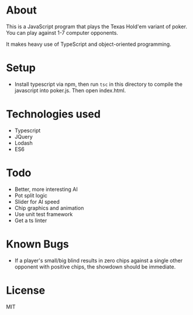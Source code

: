 # About
This is a JavaScript program that plays the Texas Hold'em variant of poker. You can play against 1-7 computer opponents.

It makes heavy use of TypeScript and object-oriented programming.

# Setup
* Install typescript via npm, then run `tsc` in this directory to compile the javascript into poker.js. Then open index.html.

# Technologies used
* Typescript
* JQuery
* Lodash
* ES6

# Todo
* Better, more interesting AI
* Pot split logic
* Slider for AI speed
* Chip graphics and animation
* Use unit test framework
* Get a ts linter

# Known Bugs
* If a player's small/big blind results in zero chips against a single other opponent with positive chips, the showdown should be immediate.

# License
MIT